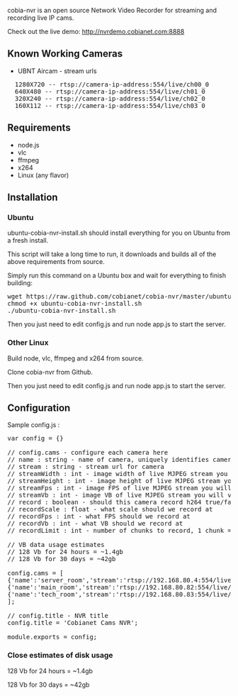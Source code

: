 cobia-nvr is an open source Network Video Recorder for streaming and recording live IP cams.

Check out the live demo: http://nvrdemo.cobianet.com:8888

## Known Working Cameras

* UBNT Aircam - stream urls
<pre>
  1280X720 -- rtsp://camera-ip-address:554/live/ch00_0
  640X480 -- rtsp://camera-ip-address:554/live/ch01_0
  320X240 -- rtsp://camera-ip-address:554/live/ch02_0
  160X112 -- rtsp://camera-ip-address:554/live/ch03_0
</pre>

## Requirements

* node.js
* vlc
* ffmpeg
* x264
* Linux (any flavor)

## Installation

### Ubuntu

ubuntu-cobia-nvr-install.sh should install everything for you on Ubuntu from a fresh install.

This script will take a long time to run, it downloads and builds all of the above requirements from source.

Simply run this command on a Ubuntu box and wait for everything to finish building:
<pre>
wget https://raw.github.com/cobianet/cobia-nvr/master/ubuntu-cobia-nvr-install.sh
chmod +x ubuntu-cobia-nvr-install.sh
./ubuntu-cobia-nvr-install.sh
</pre>

Then you just need to edit config.js and run node app.js to start the server.

### Other Linux

Build node, vlc, ffmpeg and x264 from source.

Clone cobia-nvr from Github.

Then you just need to edit config.js and run node app.js to start the server.

## Configuration

Sample config.js :

<pre>
var config = {}

// config.cams - configure each camera here
// name : string - name of camera, uniquely identifies camera
// stream : string - stream url for camera
// streamWidth : int - image width of live MJPEG stream you will view
// streamHeight : int - image height of live MJPEG stream you will view
// streamFps : int - image FPS of live MJPEG stream you will view
// streamVb : int - image VB of live MJPEG stream you will view
// record : boolean - should this camera record h264 true/false
// recordScale : float - what scale should we record at
// recordFps : int - what FPS should we record at
// recordVb : int - what VB should we record at
// recordLimit : int - number of chunks to record, 1 chunk = 1 hour, 24 chunks = 1 day, 168 chunks = 1 week

// VB data usage estimates
// 128 Vb for 24 hours = ~1.4gb
// 128 Vb for 30 days = ~42gb

config.cams = [
{'name':'server_room','stream':'rtsp://192.168.80.4:554/live/ch01_0','streamWidth':640,'streamHeight':480,'streamFps':1,'streamVb':96,'record':false,'recordScale':1,'recordFps':.5,'recordVb':64,'recordLimit':10},
{'name':'main_room','stream':'rtsp://192.168.80.82:554/live/ch01_0','streamWidth':640,'streamHeight':480,'streamFps':1,'streamVb':96,'record':false,'recordScale':1,'recordFps':.5,'recordVb':64,'recordLimit':10},
{'name':'tech_room','stream':'rtsp://192.168.80.83:554/live/ch01_0','streamWidth':640,'streamHeight':480,'streamFps':1,'streamVb':96,'record':false,'recordScale':1,'recordFps':.5,'recordVb':64,'recordLimit':10},
];

// config.title - NVR title
config.title = 'Cobianet Cams NVR';

module.exports = config;
</pre>

### Close estimates of disk usage

128 Vb for 24 hours = ~1.4gb

128 Vb for 30 days = ~42gb

